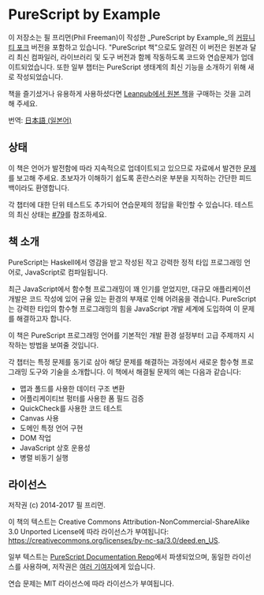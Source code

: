# PureScript by Example

이 저장소는 필 프리먼(Phil Freeman)이 작성한 _PureScript by Example_의 [커뮤니티 포크](https://github.com/purescript-contrib/purescript-book/) 버전을 포함하고 있습니다. "PureScript 책"으로도 알려진 이 버전은 원본과 달리 최신 컴파일러, 라이브러리 및 도구 버전과 함께 작동하도록 코드와 연습문제가 업데이트되었습니다. 또한 일부 챕터는 PureScript 생태계의 최신 기능을 소개하기 위해 새로 작성되었습니다.

책을 즐기셨거나 유용하게 사용하셨다면 [Leanpub에서 원본 책](https://leanpub.com/purescript)을 구매하는 것을 고려해 주세요.

번역: [日本語 (일본어)](https://gemmaro.github.io/purescript-book/)

## 상태

이 책은 언어가 발전함에 따라 지속적으로 업데이트되고 있으므로 자료에서 발견한 [문제](https://github.com/purescript-contrib/purescript-book/issues)를 보고해 주세요. 초보자가 이해하기 쉽도록 혼란스러운 부분을 지적하는 간단한 피드백이라도 환영합니다.

각 챕터에 대한 단위 테스트도 추가되어 연습문제의 정답을 확인할 수 있습니다. 테스트의 최신 상태는 [#79](https://github.com/purescript-contrib/purescript-book/issues/79)를 참조하세요.

## 책 소개

PureScript는 Haskell에서 영감을 받고 작성된 작고 강력한 정적 타입 프로그래밍 언어로, JavaScript로 컴파일됩니다.

최근 JavaScript에서 함수형 프로그래밍이 꽤 인기를 얻었지만, 대규모 애플리케이션 개발은 코드 작성에 있어 규율 있는 환경의 부재로 인해 어려움을 겪습니다. PureScript는 강력한 타입의 함수형 프로그래밍의 힘을 JavaScript 개발 세계에 도입하여 이 문제를 해결하고자 합니다.

이 책은 PureScript 프로그래밍 언어를 기본적인 개발 환경 설정부터 고급 주제까지 시작하는 방법을 보여줄 것입니다.

각 챕터는 특정 문제를 동기로 삼아 해당 문제를 해결하는 과정에서 새로운 함수형 프로그래밍 도구와 기술을 소개합니다. 이 책에서 해결될 문제의 예는 다음과 같습니다:

- 맵과 폴드를 사용한 데이터 구조 변환
- 어플리케이티브 펑터를 사용한 폼 필드 검증
- QuickCheck를 사용한 코드 테스트
- Canvas 사용
- 도메인 특정 언어 구현
- DOM 작업
- JavaScript 상호 운용성
- 병렬 비동기 실행

## 라이선스

저작권 (c) 2014-2017 필 프리먼.

이 책의 텍스트는 Creative Commons Attribution-NonCommercial-ShareAlike 3.0 Unported License에 따라 라이선스가 부여됩니다: <https://creativecommons.org/licenses/by-nc-sa/3.0/deed.en_US>.

일부 텍스트는 [PureScript Documentation Repo](https://github.com/purescript/documentation)에서 파생되었으며, 동일한 라이선스를 사용하며, 저작권은 [여러 기여자](https://github.com/purescript/documentation/blob/master/CONTRIBUTORS.md)에게 있습니다.

연습 문제는 MIT 라이선스에 따라 라이선스가 부여됩니다.

